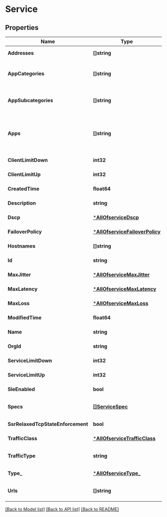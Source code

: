 # Service

## Properties
Name | Type | Description | Notes
------------ | ------------- | ------------- | -------------
**Addresses** | **[]string** | if &#x60;type&#x60;&#x3D;&#x3D;&#x60;custom&#x60;, ip subnets (e.g. 10.0.0.0/8) | [optional] [default to null]
**AppCategories** | **[]string** | when &#x60;type&#x60;&#x3D;&#x3D;&#x60;app_categories&#x60;, list of application categories are available through /api/v1/const/app_categories | [optional] [default to null]
**AppSubcategories** | **[]string** | when &#x60;type&#x60;&#x3D;&#x3D;&#x60;app_categories&#x60;, list of application categories are available through /api/v1/const/app_subcategories | [optional] [default to null]
**Apps** | **[]string** | when &#x60;type&#x60;&#x3D;&#x3D;&#x60;apps&#x60;, list of applications are available through:   * /api/v1/const/applications   * /api/v1/const/gateway_applications   * /insight/top_app_by-bytes?wired&#x3D;true | [optional] [default to null]
**ClientLimitDown** | **int32** | 0 means unlimited | [optional] [default to 0]
**ClientLimitUp** | **int32** | 0 means unlimited | [optional] [default to 0]
**CreatedTime** | **float64** |  | [optional] [default to null]
**Description** | **string** |  | [optional] [default to null]
**Dscp** | [***AllOfserviceDscp**](AllOfserviceDscp.md) |  | [optional] [default to null]
**FailoverPolicy** | [***AllOfserviceFailoverPolicy**](AllOfserviceFailoverPolicy.md) |  | [optional] [default to null]
**Hostnames** | **[]string** | if &#x60;type&#x60;&#x3D;&#x3D;&#x60;custom&#x60;, web filtering | [optional] [default to null]
**Id** | **string** |  | [optional] [default to null]
**MaxJitter** | [***AllOfserviceMaxJitter**](AllOfserviceMaxJitter.md) |  | [optional] [default to null]
**MaxLatency** | [***AllOfserviceMaxLatency**](AllOfserviceMaxLatency.md) |  | [optional] [default to null]
**MaxLoss** | [***AllOfserviceMaxLoss**](AllOfserviceMaxLoss.md) |  | [optional] [default to null]
**ModifiedTime** | **float64** |  | [optional] [default to null]
**Name** | **string** |  | [optional] [default to null]
**OrgId** | **string** |  | [optional] [default to null]
**ServiceLimitDown** | **int32** | 0 means unlimited | [optional] [default to 0]
**ServiceLimitUp** | **int32** | 0 means unlimited | [optional] [default to 0]
**SleEnabled** | **bool** | whether to enable measure SLE | [optional] [default to false]
**Specs** | [**[]ServiceSpec**](service_spec.md) | when &#x60;type&#x60;&#x3D;&#x3D;&#x60;custom&#x60;, optional, if it doesn&#x27;t exist, http and https is assumed | [optional] [default to null]
**SsrRelaxedTcpStateEnforcement** | **bool** |  | [optional] [default to false]
**TrafficClass** | [***AllOfserviceTrafficClass**](AllOfserviceTrafficClass.md) |  | [optional] [default to null]
**TrafficType** | **string** | values from &#x60;/api/v1/consts/traffic_types&#x60; | [optional] [default to data_best_effort]
**Type_** | [***AllOfserviceType_**](AllOfserviceType_.md) |  | [optional] [default to null]
**Urls** | **[]string** | when &#x60;type&#x60;&#x3D;&#x3D;&#x60;urls&#x60;, no need for spec as URL can encode the ports being used | [optional] [default to null]

[[Back to Model list]](../README.md#documentation-for-models) [[Back to API list]](../README.md#documentation-for-api-endpoints) [[Back to README]](../README.md)

